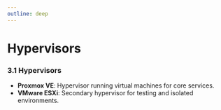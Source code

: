 ```yaml
---
outline: deep
---
```


# Hypervisors


### 3.1 Hypervisors
- **Proxmox VE**: Hypervisor running virtual machines for core services.
- **VMware ESXi**: Secondary hypervisor for testing and isolated environments.
